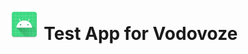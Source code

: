 <h1 align = "center"><a href="https://github.com/evgeny5454/vodovoz_test_app/blob/master/apk/app-debug.apk" target="_blank"><img src="https://raw.githubusercontent.com/evgeny5454/vodovoz_test_app/master/app/src/main/res/mipmap-xxxhdpi/ic_launcher.webp" height="50"/></a>
  <span itemprop="name">Test App for Vodovoze</span></h1>
